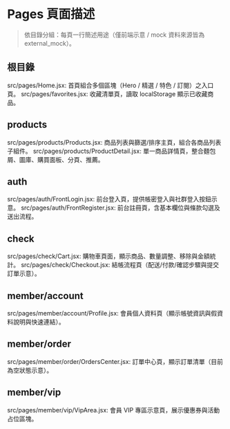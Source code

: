 # Pages 頁面描述

> 依目錄分組：每頁一行簡述用途（僅前端示意 / mock 資料來源皆為 external_mock）。

## 根目錄
src/pages/Home.jsx: 首頁組合多個區塊（Hero / 精選 / 特色 / 訂閱）之入口頁。
src/pages/favorites.jsx: 收藏清單頁，讀取 localStorage 顯示已收藏商品。

## products
src/pages/products/Products.jsx: 商品列表與篩選/排序主頁，組合各商品列表子組件。
src/pages/products/ProductDetail.jsx: 單一商品詳情頁，整合麵包屑、圖庫、購買面板、分頁、推薦。

## auth
src/pages/auth/FrontLogin.jsx: 前台登入頁，提供帳密登入與社群登入按鈕示意。
src/pages/auth/FrontRegister.jsx: 前台註冊頁，含基本欄位與條款勾選及送出流程。

## check
src/pages/check/Cart.jsx: 購物車頁面，顯示商品、數量調整、移除與金額統計。
src/pages/check/Checkout.jsx: 結帳流程頁（配送/付款/確認步驟與提交訂單示意）。

## member/account
src/pages/member/account/Profile.jsx: 會員個人資料頁（顯示帳號資訊與假資料說明與快速連結）。

## member/order
src/pages/member/order/OrdersCenter.jsx: 訂單中心頁，顯示訂單清單（目前為空狀態示意）。

## member/vip
src/pages/member/vip/VipArea.jsx: 會員 VIP 專區示意頁，展示優惠券與活動占位區塊。
